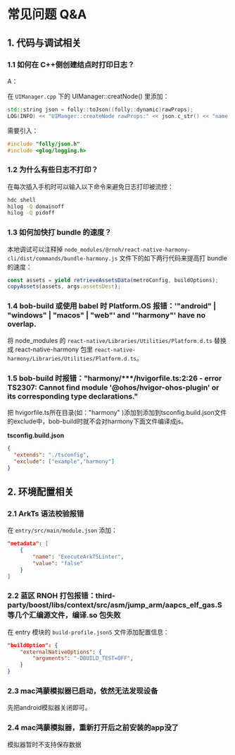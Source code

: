 # 常见问题 Q&A

## 1. 代码与调试相关

### 1.1 如何在 C++侧创建结点时打印日志？

A：

在 `UIManager.cpp` 下的 UIManager::creatNode() 里添加：

```cpp
std::string json = folly::toJson((folly::dynamic)rawProps);
LOG(INFO) << "UIManger::createNode rawProps:" << json.c_str() << "name:" << name << "Tag:" << tag;
```

需要引入：

```cpp
#include "folly/json.h"
#include <glog/logging.h>
```

### 1.2 为什么有些日志不打印？

在每次插入手机时可以输入以下命令来避免日志打印被流控：

```bash
hdc shell
hilog -Q domainoff
hilog -Q pidoff
```

### 1.3 如何加快打 bundle 的速度？

本地调试可以注释掉 `node_modules/@rnoh/react-native-harmony-cli/dist/commands/bundle-harmony.js` 文件下的如下两行代码来提高打 bundle 的速度：

```js
const assets = yield retrieveAssetsData(metroConfig, buildOptions);
copyAssets(assets, args.assetsDest);
```

### 1.4 bob-build 或使用 babel 时 Platform.OS 报错：'"android" | "windows" | "macos" | "web"' and '"harmony"' have no overlap.

将 node_modules 的 `react-native/Libraries/Utilities/Platform.d.ts` 替换成 react-native-harmony 包里 `react-native-harmony/Libraries/Utilities/Platform.d.ts`。

### 1.5 bob-build 时报错："harmony/***/hvigorfile.ts:2:26 - error TS2307: Cannot find module '@ohos/hvigor-ohos-plugin' or its corresponding type declarations."

把 hvigorfile.ts所在目录(如："harmony" )添加到添加到tsconfig.build.json文件的exclude中，bob-build时就不会对harmony下面文件编译成js。

**tsconfig.build.json**

```json
{
  "extends": "./tsconfig",
  "exclude": ["example","harmony"]
}
```



## 2. 环境配置相关

### 2.1 ArkTs 语法校验报错

在 `entry/src/main/module.json` 添加：

```json
"metadata": [
    {
        "name": "ExecuteArkTSLinter",
        "value": "false"
    }
]
```

### 2.2 蓝区 RNOH 打包报错：third-party/boost/libs/context/src/asm/jump_arm/aapcs_elf_gas.S 等几个汇编源文件，编译.so 包失败

在 entry 模块的 `build-profile.json5` 文件添加配置信息：

```json
"buildOption": {
    "externalNativeOptions": {
        "arguments": "-DBUILD_TEST=OFF",
    }
}

```

### 2.3 mac鸿蒙模拟器已启动，依然无法发现设备

先把android模拟器关闭即可。

### 2.4 mac鸿蒙模拟器，重新打开后之前安装的app没了

模拟器暂时不支持保存数据